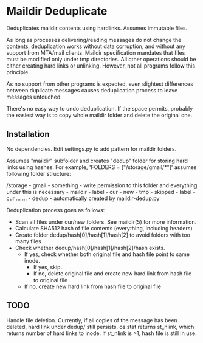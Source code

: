Maildir Deduplicate
===================

Deduplicates maildir contents using hardlinks. Assumes immutable files. 

As long as processes delivering/reading messages do not change the contents, deduplication
works without data corruption, and without any support from MTA/mail clients. Maildir specification
mandates that files must be modified only under tmp directories. All other operations should be either
creating hard links or unlinking. However, not all programs follow this principle.

As no support from other programs is expected, even slightest differences between duplicate messages
causes deduplication process to leave messages untouched.

There's no easy way to undo deduplication. If the space permits, probably the easiest way is to
copy whole maildir folder and delete the original one.

Installation
------------

No dependencies. Edit settings.py to add pattern for maildir folders. 

Assumes "maildir" subfolder and creates "dedup" folder for storing hard links
using hashes. For example, 'FOLDERS = ["/storage/gmail/*"]' assumes following 
folder structure:

 /storage
  \- gmail
     \- something - write permission to this folder and everything under this is necessary
        \- maildir
           \- label
              \- cur
              \- new
              \- tmp - skipped
           \- label
              \- cur
              ...
           ...
        \- dedup - automatically created by maildir-dedup.py

Deduplication process goes as follows:

- Scan all files under cur/new folders. See maildir(5) for more information.
- Calculate SHA512 hash of file contents (everything, including headers)
- Create folder dedup/hash[0]/hash[1]/hash[2] to avoid folders with too many files
- Check whether dedup/hash[0]/hash[1]/hash[2]/hash exists.
   - If yes, check whether both original file and hash file point to same inode.
     - If yes, skip.
     - If no, delete original file and create new hard link from hash file to original file
   - If no, create new hard link from hash file to original file


TODO
----

Handle file deletion. Currently, if all copies of the message has been deleted,
hard link under dedup/ still persists. os.stat returns st_nlink, which returns number
of hard links to inode. If st_nlink is >1, hash file is still in use.
